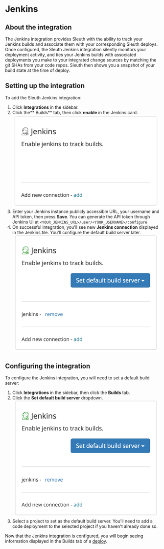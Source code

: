 # Jenkins

## About the integration

The Jenkins integration provides Sleuth with the ability to track your Jenkins builds and associate them with your corresponding Sleuth deploys. Once configured, the Sleuth Jenkins integration silently monitors your deployment activity, and ties your Jenkins builds with associated deployments you make to your integrated change sources by matching the git SHAs from your code repos. Sleuth then shows you a snapshot of your build state at the time of deploy. 

## Setting up the integration

To add the Sleuth Jenkins integration:

1. Click **Integrations** in the sidebar.
2. Click the** Builds** tab, then click **enable** in the Jenkins card. \
    ![](../../.gitbook/assets/screenshot-2021-05-27-at-15.38.29.png) 
3. Enter your Jenkins instance publicly accessible URL, your username and API token, then press **Save**. You can generate the API token through Jenkins UI at `<YOUR_JENKINS_URL>/user/<YOUR_USERNAME>/configure`
4. On successful integration, you'll see new **Jenkins connection** displayed in the Jenkins tile. You'll  configure the default build server later. \
   ![](../../.gitbook/assets/screenshot-2021-05-27-at-15.40.00.png) 

## Configuring the integration

To configure the Jenkins integration, you will need to set a default build server: 

1. Click **Integrations** in the sidebar, then click the **Builds** tab. 
2. Click the **Set default build server** dropdown. \
    ![](<../../.gitbook/assets/screenshot-2021-05-27-at-15.40.00 (1).png>) 
3. Select a project to set as the default build server. You'll need to add a code deployment to the selected project if you haven't already done so. 

Now that the Jenkins integration is configured, you will begin seeing information displayed in the Builds tab of a [deploy](../../modeling-your-deployments/deploy-cards.md).
